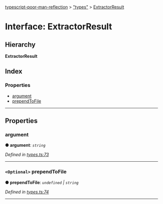 [typescript-poor-man-reflection](../README.md) > ["types"](../modules/_types_.md) > [ExtractorResult](../interfaces/_types_.extractorresult.md)

# Interface: ExtractorResult

## Hierarchy

**ExtractorResult**

## Index

### Properties

* [argument](_types_.extractorresult.md#argument)
* [prependToFile](_types_.extractorresult.md#prependtofile)

---

## Properties

<a id="argument"></a>

###  argument

**● argument**: *`string`*

*Defined in [types.ts:73](https://github.com/cancerberoSgx/typescript-poor-man-reflection/blob/5f64bda/src/types.ts#L73)*

___
<a id="prependtofile"></a>

### `<Optional>` prependToFile

**● prependToFile**: *`undefined` \| `string`*

*Defined in [types.ts:74](https://github.com/cancerberoSgx/typescript-poor-man-reflection/blob/5f64bda/src/types.ts#L74)*

___

